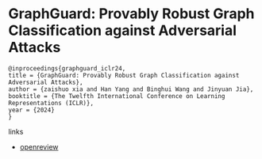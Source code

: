 # GraphGuard: Provably Robust Graph Classification against Adversarial Attacks

```
@inproceedings{graphguard_iclr24,
title = {GraphGuard: Provably Robust Graph Classification against Adversarial Attacks},
author = {zaishuo xia and Han Yang and Binghui Wang and Jinyuan Jia},
booktitle = {The Twelfth International Conference on Learning Representations (ICLR)},
year = {2024}
}
```

links
- [openreview](https://openreview.net/forum?id=IGzaH538fz)
